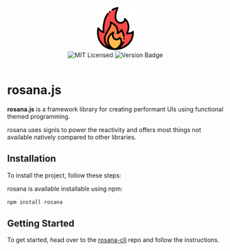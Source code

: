 
<div align="center"><img src="./favicon.ico" width="100" /></div>

<div align="center">
<img alt="MIT Licensed" src="https://img.shields.io/badge/license-MIT-blue.svg">
<img alt="Version Badge" src="https://img.shields.io/badge/version-0.0.4-brightgreen.svg">
</div>

<br>

# rosana.js

**rosana.js** is a framework library for creating performant UIs using functional themed programming.

rosana uses signls to power the reactivity and offers most things not available natively compared to other libraries.


## Installation

To install the project, follow these steps:

rosana is available installable using npm:

```bash
npm install rosana
```

## Getting Started

To get  started, head over to the [rosana-cli](https://github.com/oarabiledev/rosana-cli) repo and follow the instructions.
